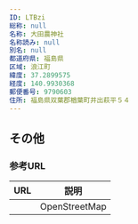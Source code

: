 ```yaml
---
ID: LTBzi
総称: null
名称: 大田農神社
名称読み: null
別名: null
都道府県: 福島県
区域: 浪江町
緯度: 37.2899575
経度: 140.9930368
郵便番号: 9790603
住所: 福島県双葉郡楢葉町井出萩平５４
---
```


## その他

### 参考URL

| URL | 説明          |
| --- | ------------- |
|     | OpenStreetMap |
